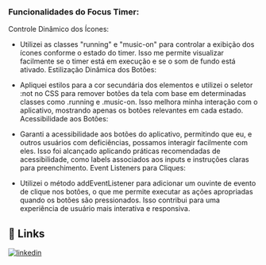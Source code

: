 
### Funcionalidades do Focus Timer:



Controle Dinâmico dos Ícones:

- Utilizei as classes "running" e "music-on" para controlar a exibição dos ícones conforme o estado do timer. Isso me permite visualizar facilmente se o timer está em execução e se o som de fundo está ativado.
Estilização Dinâmica dos Botões:

- Apliquei estilos para a cor secundária dos elementos e utilizei o seletor :not no CSS para remover botões da tela com base em determinadas classes como .running e .music-on. Isso melhora minha interação com o aplicativo, mostrando apenas os botões relevantes em cada estado.
Acessibilidade aos Botões:

- Garanti a acessibilidade aos botões do aplicativo, permitindo que eu, e outros usuários com deficiências, possamos interagir facilmente com eles. Isso foi alcançado aplicando práticas recomendadas de acessibilidade, como labels associados aos inputs e instruções claras para preenchimento.
Event Listeners para Cliques:

- Utilizei o método addEventListener para adicionar um ouvinte de evento de clique nos botões, o que me permite executar as ações apropriadas quando os botões são pressionados. Isso contribui para uma experiência de usuário mais interativa e responsiva.


## 🔗 Links

[![linkedin](https://img.shields.io/badge/linkedin-0A66C2?style=for-the-badge&logo=linkedin&logoColor=white)](https://www.linkedin.com/in/karine-prates-7202a1219)



